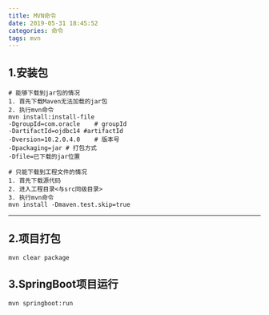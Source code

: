 ```yaml
---
title: MVN命令
date: 2019-05-31 18:45:52
categories: 命令
tags: mvn
---
```

## 1.安装包
```
# 能够下载到jar包的情况
1. 首先下载Maven无法加载的jar包
2. 执行mvn命令
mvn install:install-file
-DgroupId=com.oracle    # groupId
-DartifactId=ojdbc14 #artifactId
-Dversion=10.2.0.4.0    # 版本号
-Dpackaging=jar # 打包方式
-Dfile=已下载的jar位置

# 只能下载到工程文件的情况
1. 首先下载源代码
2. 进入工程目录<与src同级目录>
3. 执行mvn命令
mvn install -Dmaven.test.skip=true
```

<!-- more -->

---

## 2.项目打包
```
mvn clear package
```

## 3.SpringBoot项目运行
```
mvn springboot:run
```
